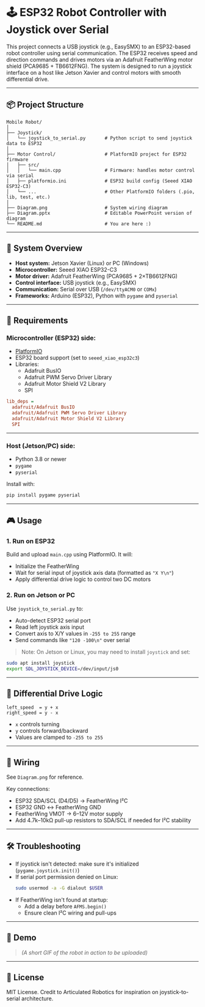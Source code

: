 # 🕹️ ESP32 Robot Controller with Joystick over Serial

This project connects a USB joystick (e.g., EasySMX) to an ESP32-based robot controller using serial communication. The ESP32 receives speed and direction commands and drives motors via an Adafruit FeatherWing motor shield (PCA9685 + TB6612FNG). The system is designed to run a joystick interface on a host like Jetson Xavier and control motors with smooth differential drive.

---

## 📦 Project Structure

```
Mobile Robot/
│
├── Joystick/
│   └── joystick_to_serial.py       # Python script to send joystick data to ESP32
│
├── Motor Control/                  # PlatformIO project for ESP32 firmware
│   ├── src/
│   │   └── main.cpp                # Firmware: handles motor control via serial
│   ├── platformio.ini              # ESP32 build config (Seeed XIAO ESP32-C3)
│   └── ...                         # Other PlatformIO folders (.pio, lib, test, etc.)
│
├── Diagram.png                     # System wiring diagram
├── Diagram.pptx                    # Editable PowerPoint version of diagram
└── README.md                       # You are here :)
```

---

## 🚦 System Overview

- **Host system:** Jetson Xavier (Linux) or PC (Windows)
- **Microcontroller:** Seeed XIAO ESP32-C3
- **Motor driver:** Adafruit FeatherWing (PCA9685 + 2×TB6612FNG)
- **Control interface:** USB joystick (e.g., EasySMX)
- **Communication:** Serial over USB (`/dev/ttyACM0` or `COMx`)
- **Frameworks:** Arduino (ESP32), Python with `pygame` and `pyserial`

---

## 🔧 Requirements

### Microcontroller (ESP32) side:
- [PlatformIO](https://platformio.org/)
- ESP32 board support (set to `seeed_xiao_esp32c3`)
- Libraries:
  - Adafruit BusIO
  - Adafruit PWM Servo Driver Library
  - Adafruit Motor Shield V2 Library
  - SPI

```ini
lib_deps =
  adafruit/Adafruit BusIO
  adafruit/Adafruit PWM Servo Driver Library
  adafruit/Adafruit Motor Shield V2 Library
  SPI
```


---

### Host (Jetson/PC) side:
- Python 3.8 or newer
- `pygame`
- `pyserial`

Install with:
```bash
pip install pygame pyserial
```

---

## 🎮 Usage

### 1. Run on ESP32

Build and upload `main.cpp` using PlatformIO. It will:
- Initialize the FeatherWing
- Wait for serial input of joystick axis data (formatted as `"X Y\n"`)
- Apply differential drive logic to control two DC motors


### 2. Run on Jetson or PC

Use `joystick_to_serial.py` to:
- Auto-detect ESP32 serial port
- Read left joystick axis input
- Convert axis to X/Y values in `-255 to 255` range
- Send commands like `"120 -100\n"` over serial


> Note: On Jetson or Linux, you may need to install `joystick` and set:
```bash
sudo apt install joystick
export SDL_JOYSTICK_DEVICE=/dev/input/js0
```

---

## 🧠 Differential Drive Logic

```text
left_speed  = y + x
right_speed = y - x
```

- `x` controls turning
- `y` controls forward/backward
- Values are clamped to `-255 to 255`

---

## 🔌 Wiring

See `Diagram.png` for reference.

Key connections:
- ESP32 SDA/SCL (D4/D5) → FeatherWing I²C
- ESP32 GND ↔ FeatherWing GND
- FeatherWing VMOT → 6–12V motor supply
- Add 4.7k–10kΩ pull-up resistors to SDA/SCL if needed for I²C stability

---

## 🛠 Troubleshooting

- If joystick isn't detected: make sure it's initialized (`pygame.joystick.init()`)
- If serial port permission denied on Linux:
  ```bash
  sudo usermod -a -G dialout $USER
  ```
- If FeatherWing isn't found at startup:
  - Add a delay before `AFMS.begin()`
  - Ensure clean I²C wiring and pull-ups

---

## 📸 Demo

> *(A short GIF of the robot in action to be uploaded)*

---

## 📜 License

MIT License. Credit to Articulated Robotics for inspiration on joystick-to-serial architecture.
